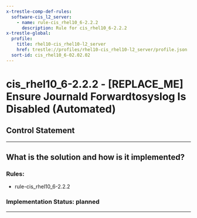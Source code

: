 ```yaml
---
x-trestle-comp-def-rules:
  software-cis_l2_server:
    - name: rule-cis_rhel10_6-2.2.2
      description: Rule for cis_rhel10_6-2.2.2
x-trestle-global:
  profile:
    title: rhel10-cis_rhel10-l2_server
    href: trestle://profiles/rhel10-cis_rhel10-l2_server/profile.json
  sort-id: cis_rhel10_6-02.02.02
---
```


# cis_rhel10_6-2.2.2 - \[REPLACE_ME\] Ensure Journald Forwardtosyslog Is Disabled (Automated)

## Control Statement

______________________________________________________________________

## What is the solution and how is it implemented?

<!-- For implementation status enter one of: implemented, partial, planned, alternative, not-applicable -->

<!-- Note that the list of rules under ### Rules: is read-only and changes will not be captured after assembly to JSON -->

<!-- Add control implementation description here for control: cis_rhel10_6-2.2.2 -->

### Rules:

  - rule-cis_rhel10_6-2.2.2

### Implementation Status: planned

______________________________________________________________________

